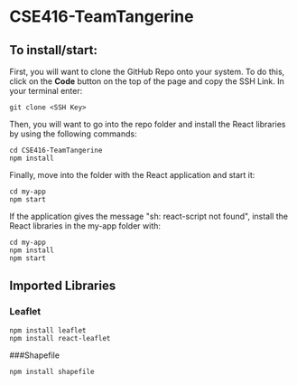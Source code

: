 
# CSE416-TeamTangerine
## To install/start:
First, you will want to clone the GitHub Repo onto your system. To do this, click on the **Code** button on the top of the page and copy the SSH Link. In your terminal enter:

    git clone <SSH Key>

Then, you will want to go into the repo folder and install the React libraries by using the following commands:

    cd CSE416-TeamTangerine
    npm install
Finally, move into the folder with the React application and start it:

    cd my-app
    npm start

If the application gives the message "sh: react-script not found", install the React libraries in the my-app folder with:

    cd my-app
    npm install
    npm start
## Imported Libraries
### Leaflet

    npm install leaflet
    npm install react-leaflet
###Shapefile

    npm install shapefile
